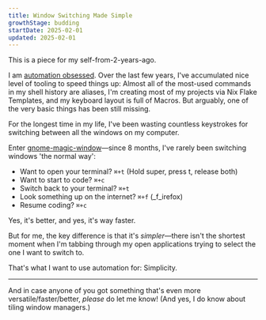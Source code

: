 ```yaml
---
title: Window Switching Made Simple 
growthStage: budding
startDate: 2025-02-01
updated: 2025-02-01
---
```


This is a piece for my self-from-2-years-ago.

I am [automation obsessed](https://mitchellh.com/writing/automation-obsessed). Over the last few years, I've accumulated nice level of tooling to speed things up: Almost all of the most-used commands in my shell history are aliases, I'm creating most of my projects via Nix Flake Templates, and my keyboard layout is full of Macros. But arguably, one of the very basic things has been still missing.

For the longest time in my life, I've been wasting countless keystrokes for switching between all the windows on my computer.

Enter [gnome-magic-window](https://github.com/adrienverge/gnome-magic-window)—since 8 months, I've rarely been switching windows 'the normal way':

- Want to open your terminal? `⌘+t` (Hold super, press t, release both)
- Want to start to code? `⌘+c`
- Switch back to your terminal? `⌘+t`
- Look something up on the internet? `⌘+f` (_f_irefox)
- Resume coding? `⌘+c`

Yes, it's better, and yes, it's way faster.

But for me, the key difference is that it's _simpler_—there isn't the shortest moment when I'm tabbing through my open applications trying to select the one I want to switch to.

That's what I want to use automation for: Simplicity.

---
And in case anyone of you got something that's even more versatile/faster/better, _please_ do let me know! (And yes, I do know about tiling window managers.)
